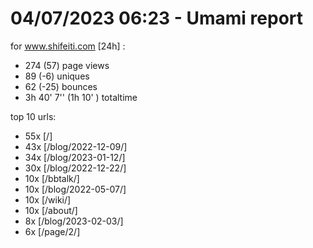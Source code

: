 # 04/07/2023 06:23 - Umami report
for www.shifeiti.com [24h] :

 - 274 (57) page views
 - 89 (-6) uniques
 - 62 (-25) bounces
 - 3h 40' 7'' (1h 10' ) totaltime


top 10 urls:
 - 55x [/]
 - 43x [/blog/2022-12-09/]
 - 34x [/blog/2023-01-12/]
 - 30x [/blog/2022-12-22/]
 - 10x [/bbtalk/]
 - 10x [/blog/2022-05-07/]
 - 10x [/wiki/]
 - 10x [/about/]
 - 8x [/blog/2023-02-03/]
 - 6x [/page/2/]



